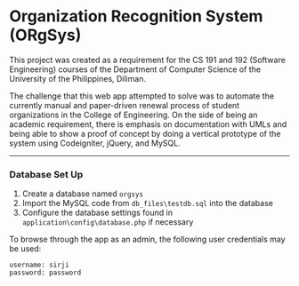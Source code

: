 # Organization Recognition System (ORgSys)

This project was created as a requirement for the CS 191 and 192 (Software Engineering) courses of the Department of Computer Science of the University of the Philippines, Diliman.

The challenge that this web app attempted to solve was to automate the currently manual and paper-driven renewal process of student organizations in the College of Engineering. On the side of being an academic requirement, there is emphasis on documentation with UMLs and being able to show a proof of concept by doing a vertical prototype of the system using Codeigniter, jQuery, and MySQL.

-----------------------

### Database Set Up

1. Create a database named `orgsys`
2. Import the MySQL code from `db_files\testdb.sql` into the database
3. Configure the database settings found in `application\config\database.php` if necessary

To browse through the app as an admin, the following user credentials may be used:
```
username: sirji
password: password
```